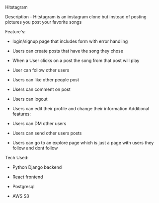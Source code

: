 Hitstagram

  Description - Hitstagram is an instagram clone but instead of posting pictures you post your favorite songs

  Feature's:

  - login/signup page that includes form with error handling

  - Users can create posts that have the song they chose

  - When a User clicks on a post the song from that post will play

  - User can follow other users

  - Users can like other people post

  - Users can comment on post

  - Users can logout

  - Users can edit their profile and change their information
  Additional features:

  - Users can DM other users

  - Users can send other users posts
  
  - Users can go to an explore page which is just a page with users they follow and dont follow 

  Tech Used:

  - Python Django backend

  - React frontend

  - Postgresql

  - AWS S3

